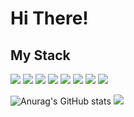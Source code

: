 <h1>Hi There!</h1>

<h2>My Stack</h2>

 <img src="https://img.shields.io/badge/HTML5-E34F26?style=flat-square&logo=HTML5&logoColor=white"/> <img src="https://img.shields.io/badge/CSS-1572B6?style=flat-square&logo=CSS&logoColor=white"/> <img src="https://img.shields.io/badge/JavaScript-F7DF1E?style=flat-square&logo=JavaScript&logoColor=white"/> 
 <img src="https://img.shields.io/badge/TypeScript-1222db?style=flat-square&logo=TypeScript&logoColor=white"/> 
<img src="https://img.shields.io/badge/React-61DAFB?style=flat-square&logo=react&logoColor=white"/> <img src="https://img.shields.io/badge/sass-CC6699?style=flat&logo=sass&logoColor=white"/>  <img src="https://img.shields.io/badge/Styledcomponents-42aaf5?style=flat-square&logo=Styledcomponents&logoColor=white"/> <img src="https://img.shields.io/badge/TailwindCSS-42f584?style=flat-square&logo=TailwindCSS&logoColor=white"/>


![Anurag's GitHub stats](https://github-readme-stats.vercel.app/api?username=jakesungjaekim&show_icons=true&theme=radical)
	<img src="https://github-readme-stats.vercel.app/api/top-langs/?username=jakesungjaekim&layout=compact">
